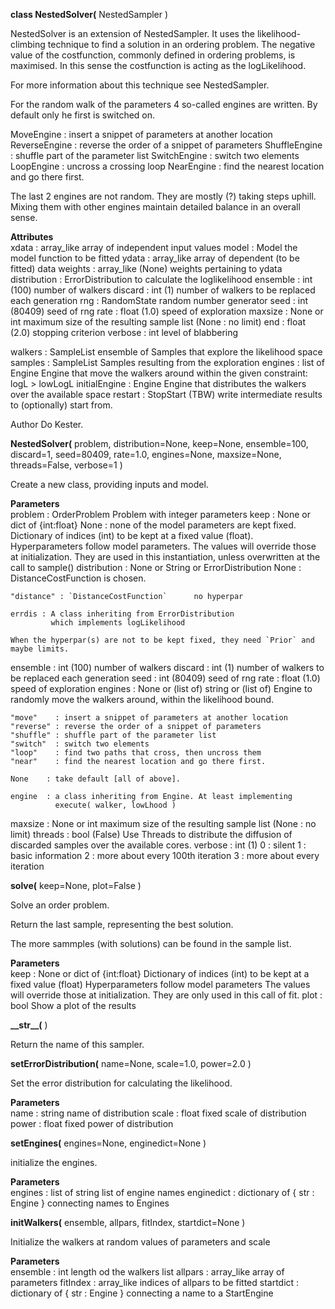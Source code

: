 ---
---
<a name="NestedSolver"></a>
<thead style="background-color:red; width:100%"><tr><th>
<strong>class NestedSolver(</strong> NestedSampler )
</th></tr></thead>


NestedSolver is an extension of NestedSampler. It uses the
likelihood-climbing technique to find a solution in an ordering
problem. The negative value of the costfunction, commonly defined
in ordering problems, is maximised. In this sense the costfunction
is acting as the logLikelihood.

For more information about this technique see NestedSampler.

For the random walk of the parameters 4 so-called engines are written.
By default only he first is switched on.

MoveEngine    : insert a snippet of parameters at another location
ReverseEngine : reverse the order of a snippet of parameters
ShuffleEngine : shuffle part of the parameter list
SwitchEngine  : switch two elements
LoopEngine    : uncross a crossing loop
NearEngine    : find the nearest location and go there first. 

The last 2 engines are not random. They are mostly (?) taking steps 
uphill. Mixing them with other engines maintain detailed balance in 
an overall sense. 


<b>Attributes</b>
    <br>
xdata : array_like
    array of independent input values
model : Model
    the model function to be fitted
ydata : array_like
    array of dependent (to be fitted) data
weights : array_like (None)
    weights pertaining to ydata
distribution : ErrorDistribution
    to calculate the loglikelihood
ensemble : int (100)
    number of walkers
discard : int (1)
    number of walkers to be replaced each generation
rng : RandomState
    random number generator
seed : int (80409)
    seed of rng
rate : float (1.0)
    speed of exploration
maxsize : None or int
    maximum size of the resulting sample list (None : no limit)
end : float (2.0)
    stopping criterion
verbose : int
    level of blabbering

walkers : SampleList
    ensemble of Samples that explore the likelihood space
samples : SampleList
    Samples resulting from the exploration
engines : list of Engine
    Engine that move the walkers around within the given constraint: logL > lowLogL
initialEngine : Engine
    Engine that distributes the walkers over the available space
restart : StopStart (TBW)
    write intermediate results to (optionally) start from.


Author       Do Kester.


<a name="NestedSolver"></a>
<thead style="background-color:green; width:100%"><tr><th>
<strong>NestedSolver(</strong> problem, distribution=None, keep=None,
 ensemble=100, discard=1, seed=80409, rate=1.0, engines=None,
 maxsize=None, threads=False, verbose=1 ) 
</th></tr></thead>


Create a new class, providing inputs and model.

<b>Parameters</b>
<br>
problem : OrderProblem
    Problem with integer parameters
keep : None or dict of {int:float}
    None : none of the model parameters are kept fixed.
    Dictionary of indices (int) to be kept at a fixed value (float).
    Hyperparameters follow model parameters.
    The values will override those at initialization.
    They are used in this instantiation, unless overwritten at the call to sample()
distribution : None or String or ErrorDistribution
    None   : DistanceCostFunction is chosen.

    "distance" : `DistanceCostFunction`      no hyperpar

    errdis : A class inheriting from ErrorDistribution
             which implements logLikelihood

    When the hyperpar(s) are not to be kept fixed, they need `Prior` and maybe limits.
ensemble : int (100)
    number of walkers
discard : int (1)
    number of walkers to be replaced each generation
seed : int (80409)
    seed of rng
rate : float (1.0)
    speed of exploration
engines : None or (list of) string or (list of) Engine
    to randomly move the walkers around, within the likelihood bound.

    "move"    : insert a snippet of parameters at another location
    "reverse" : reverse the order of a snippet of parameters
    "shuffle" : shuffle part of the parameter list
    "switch"  : switch two elements
    "loop"    : find two paths that cross, then uncross them
    "near"    : find the nearest location and go there first. 

    None    : take default [all of above].

    engine  : a class inheriting from Engine. At least implementing
              execute( walker, lowLhood )
maxsize : None or int
    maximum size of the resulting sample list (None : no limit)
threads : bool (False)
    Use Threads to distribute the diffusion of discarded samples over the available cores.
verbose : int (1)
    0 : silent
    1 : basic information
    2 : more about every 100th iteration
    3 : more about every iteration

<a name="solve"></a>
<thead style="background-color:green; width:100%"><tr><th>
<strong>solve(</strong> keep=None, plot=False )
</th></tr></thead>


Solve an order problem.

Return the last sample, representing the best solution.

The more sammples (with solutions) can be found in the sample list.

<b>Parameters</b>
<br>
keep : None or dict of {int:float}
    Dictionary of indices (int) to be kept at a fixed value (float)
    Hyperparameters follow model parameters
    The values will override those at initialization.
    They are only used in this call of fit.
plot : bool
    Show a plot of the results

<a name="__str__"></a>
<thead style="background-color:green; width:100%"><tr><th>
<strong>__str__(</strong> )
</th></tr></thead>

Return the name of this sampler. 

<a name="setErrorDistribution"></a>
<thead style="background-color:green; width:100%"><tr><th>
<strong>setErrorDistribution(</strong> name=None, scale=1.0, power=2.0 )
</th></tr></thead>


Set the error distribution for calculating the likelihood.

<b>Parameters</b>
<br>
name : string
    name of distribution
scale : float
    fixed scale of distribution
power : float
    fixed power of distribution

<a name="setEngines"></a>
<thead style="background-color:green; width:100%"><tr><th>
<strong>setEngines(</strong> engines=None, enginedict=None ) 
</th></tr></thead>


initialize the engines.

<b>Parameters</b>
<br>
engines : list of string
    list of engine names
enginedict : dictionary of { str : Engine }
    connecting names to Engines

<a name="initWalkers"></a>
<thead style="background-color:green; width:100%"><tr><th>
<strong>initWalkers(</strong> ensemble, allpars, fitIndex, startdict=None )
</th></tr></thead>


Initialize the walkers at random values of parameters and scale

<b>Parameters</b>
<br>
ensemble : int
    length od the walkers list
allpars : array_like
    array of parameters
fitIndex : array_like
    indices of allpars to be fitted
startdict : dictionary of { str : Engine }
    connecting a name to a StartEngine

